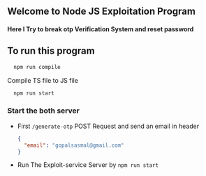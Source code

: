 ## Welcome to Node JS Exploitation Program
#### Here I Try to break otp Verification System and reset password

## To run this program 
  
  ```bash
    npm run compile
  ```
  Compile TS file to JS file 

  ```bash
    npm run start
  ```
### Start the both server

- First `/generate-otp` POST Request and send an email in header
  ```JSON
  {
    "email": "gopalsasmal@gmail.com"
  }
  ```
- Run The Exploit-service Server by ` npm run start `
